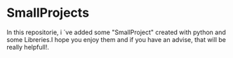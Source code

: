 # SmallProjects

In this repositorie, i ´ve added some "SmallProject" created with python and some Libreries.I hope you enjoy them and if you have an advise, that will be really helpfull!.
